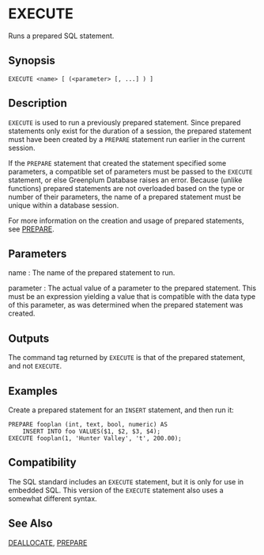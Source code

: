 # EXECUTE

Runs a prepared SQL statement.

## Synopsis

``` {#sql_command_synopsis}
EXECUTE <name> [ (<parameter> [, ...] ) ]
```

## Description

`EXECUTE` is used to run a previously prepared statement. Since prepared statements only exist for the duration of a session, the prepared statement must have been created by a `PREPARE` statement run earlier in the current session.

If the `PREPARE` statement that created the statement specified some parameters, a compatible set of parameters must be passed to the `EXECUTE` statement, or else Greenplum Database raises an error. Because (unlike functions) prepared statements are not overloaded based on the type or number of their parameters, the name of a prepared statement must be unique within a database session.

For more information on the creation and usage of prepared statements, see [PREPARE](/docs/sql-statements/sql-statement-prepare.md).

## Parameters

name
:   The name of the prepared statement to run.

parameter
:   The actual value of a parameter to the prepared statement. This must be an expression yielding a value that is compatible with the data type of this parameter, as was determined when the prepared statement was created.

## Outputs

The command tag returned by `EXECUTE` is that of the prepared statement, and not `EXECUTE`.

## Examples

Create a prepared statement for an `INSERT` statement, and then run it:

```
PREPARE fooplan (int, text, bool, numeric) AS
    INSERT INTO foo VALUES($1, $2, $3, $4);
EXECUTE fooplan(1, 'Hunter Valley', 't', 200.00);
```

## Compatibility

The SQL standard includes an `EXECUTE` statement, but it is only for use in embedded SQL. This version of the `EXECUTE` statement also uses a somewhat different syntax.

## See Also

[DEALLOCATE](/docs/sql-statements/sql-statement-deallocate.md), [PREPARE](/docs/sql-statements/sql-statement-prepare.md)




